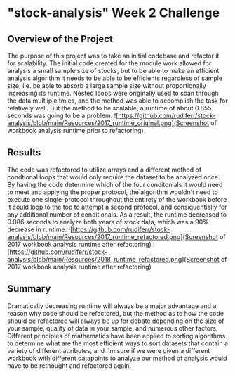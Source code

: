 # "stock-analysis" Week 2 Challenge
## Overview of the Project
The purpose of this project was to take an initial codebase and refactor it for scalability. The initial code created for the module work allowed for analysis a small sample size of stocks, but to be able to make an efficient analysis algorithm it needs to be able to be efficients regardless of sample size; i.e. be able to absorb a large sample size without proportionally increasing its runtime. Nested loops were originally used to scan through the data multiiple tmies, and the method was able to accomplish the task for relatively well. But the method to be scalable, a runtime of about 0.855 seconds was going to be a problem.
![https://github.com/rudiferr/stock-analysis/blob/main/Resources/2017_runtime_original.png](Screenshot of workbook analysis runtime prior to refactoring)

## Results
The code was refactored to utilize arrays and a different method of condtional loops that would only require the dataset to be analyzed once. By having the code determine which of the four conditonials it would need to meet and applying the proper protocol, the algorithm wouldn't need to execute one single-protocol throughout the entirety of the workbook before it could loop to the top to attempt a second protocol, and consiquentially for any additional number of conditionals. As a result, the runtime decreased to 0.086 seconds to analyze both years of stock data, which was a 90% decrease in runtime.
![https://github.com/rudiferr/stock-analysis/blob/main/Resources/2017_runtime_refactored.png](Screenshot of 2017 workbook analysis runtime after refactoring)
![https://github.com/rudiferr/stock-analysis/blob/main/Resources/2018_runtime_refactored.png](Screenshot of 2017 workbook analysis runtime after refactoring)

## Summary
Dramatically decreasing runtime will always be a major advantage and a reason why code should be refactored, but the method as to how the code should be refactored will always be up for debate depending on the size of your sample, quality of data in your sample, and numerous other factors. Different principles of mathematics have been applied to sorting algorithms to determine what are the most efficient ways to sort datasets that contain a variety of different attributes, and I'm sure if we were given a different workbook with different datapoints to analyze our method of analysis would have to be rethought and refactored again.
